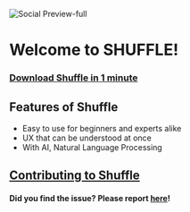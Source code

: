 ![Social Preview-full](https://github.com/shflterm/.github/assets/64053781/503188f9-7eca-4cac-90af-91e8f7583bd5)
# Welcome to SHUFFLE!
### [Download Shuffle in 1 minute](#)
## Features of Shuffle
- Easy to use for beginners and experts alike
- UX that can be understood at once
- With AI, Natural Language Processing

## [Contributing to Shuffle](https://docs.github.com/en/get-started/quickstart/contributing-to-projects)

#### Did you find the issue? Please report [here](https://github.com/shflterm/shuffle/issues/new/choose)!
